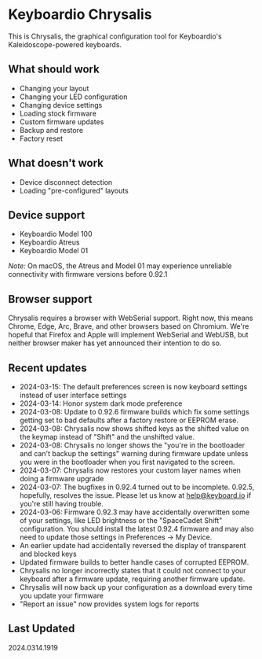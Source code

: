 # Keyboardio Chrysalis

This is Chrysalis, the graphical configuration tool for Keyboardio's Kaleidoscope-powered keyboards.

## What should work

- Changing your layout
- Changing your LED configuration
- Changing device settings
- Loading stock firmware
- Custom firmware updates
- Backup and restore
- Factory reset

## What doesn't work

- Device disconnect detection
- Loading "pre-configured" layouts

## Device support

- Keyboardio Model 100
- Keyboardio Atreus
- Keyboardio Model 01

_Note:_ On macOS, the Atreus and Model 01 may experience unreliable connectivity with firmware versions before 0.92.1

## Browser support

Chrysalis requires a browser with WebSerial support. Right now, this means Chrome, Edge, Arc, Brave, and other browsers based on Chromium. We're hopeful that Firefox and Apple will implement WebSerial and WebUSB, but neither browser maker has yet announced their intention to do so.

## Recent updates
- 2024-03-15: The default preferences screen is now keyboard settings instead of user interface settings
- 2024-03-14: Honor system dark mode preference
- 2024-03-08: Update to 0.92.6 firmware builds which fix some settings getting set to bad defaults after a factory
  restore or EEPROM erase.
- 2024-03-08: Chrysalis now shows shifted keys as the shifted value on the keymap instead of "Shift" and the unshifted
  value.
- 2024-03-08: Chrysalis no longer shows the "you're in the bootloader and can't backup the settings" warning during
  firmware update unless you were in the bootloader when you first navigated to the screen.
- 2024-03-07: Chrysalis now restores your custom layer names when doing a firmware upgrade
- 2024-03-07: The bugfixes in 0.92.4 turned out to be incomplete. 0.92.5, hopefully, resolves the issue. Please let us
  know at help@keyboard.io if you're still having trouble.
- 2024-03-06: Firmware 0.92.3 may have accidentally overwritten some of your settings, like LED brightness or the
  "SpaceCadet Shift" configuration. You should install the latest 0.92.4 firmware and may also need to update those
  settings in Preferences -> My Device.
- An earlier update had accidentally reversed the display of transparent and blocked keys
- Updated firmware builds to better handle cases of corrupted EEPROM.
- Chrysalis no longer incorrectly states that it could not connect to your keyboard after a firmware update, requiring
  another firmware update.
- Chrysalis will now back up your configuration as a download every time you update your firmware
- "Report an issue" now provides system logs for reports

## Last Updated
2024.0314.1919
